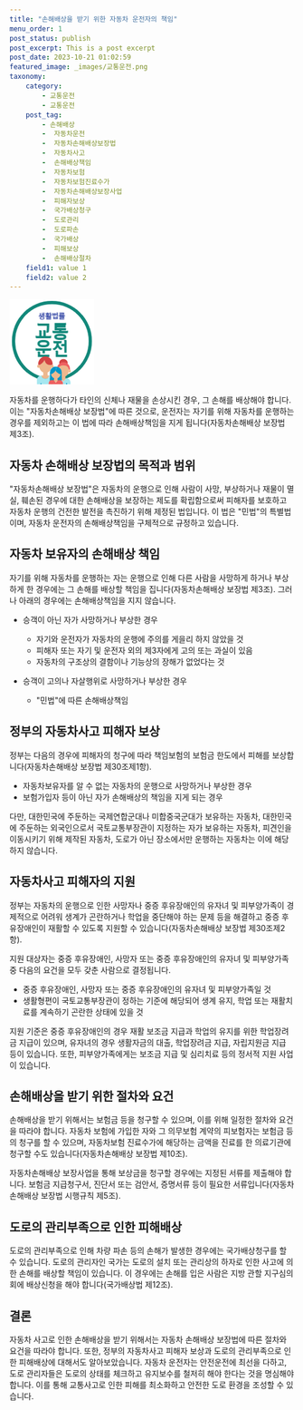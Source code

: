 ```yaml
---
title: "손해배상을 받기 위한 자동차 운전자의 책임"
menu_order: 1
post_status: publish
post_excerpt: This is a post excerpt
post_date: 2023-10-21 01:02:59
featured_image: _images/교통운전.png
taxonomy:
    category:
        - 교통운전
        - 교통운전
    post_tag:
        - 손해배상
        -  자동차운전
        -  자동차손해배상보장법
        -  자동차사고
        -  손해배상책임
        -  자동차보험
        -  자동차보험진료수가
        -  자동차손해배상보장사업
        -  피해자보상
        -  국가배상청구
        -  도로관리
        -  도로파손
        -  국가배상
        -  피해보상
        -  손해배상절차
    field1: value 1
    field2: value 2
---
```


![교통운전](/_images/교통운전.png)

자동차를 운행하다가 타인의 신체나 재물을 손상시킨 경우, 그 손해를 배상해야 합니다. 이는 "자동차손해배상 보장법"에 따른 것으로, 운전자는 자기를 위해 자동차를 운행하는 경우를 제외하고는 이 법에 따라 손해배상책임을 지게 됩니다(자동차손해배상 보장법 제3조).

## 자동차 손해배상 보장법의 목적과 범위

"자동차손해배상 보장법"은 자동차의 운행으로 인해 사람이 사망, 부상하거나 재물이 멸실, 훼손된 경우에 대한 손해배상을 보장하는 제도를 확립함으로써 피해자를 보호하고 자동차 운행의 건전한 발전을 촉진하기 위해 제정된 법입니다. 이 법은 "민법"의 특별법이며, 자동차 운전자의 손해배상책임을 구체적으로 규정하고 있습니다.

## 자동차 보유자의 손해배상 책임

자기를 위해 자동차를 운행하는 자는 운행으로 인해 다른 사람을 사망하게 하거나 부상하게 한 경우에는 그 손해를 배상할 책임을 집니다(자동차손해배상 보장법 제3조). 그러나 아래의 경우에는 손해배상책임을 지지 않습니다.

- 승객이 아닌 자가 사망하거나 부상한 경우
  - 자기와 운전자가 자동차의 운행에 주의를 게을리 하지 않았을 것
  - 피해자 또는 자기 및 운전자 외의 제3자에게 고의 또는 과실이 있음
  - 자동차의 구조상의 결함이나 기능상의 장해가 없었다는 것

- 승객이 고의나 자살행위로 사망하거나 부상한 경우
  - "민법"에 따른 손해배상책임

## 정부의 자동차사고 피해자 보상

정부는 다음의 경우에 피해자의 청구에 따라 책임보험의 보험금 한도에서 피해를 보상합니다(자동차손해배상 보장법 제30조제1항).

- 자동차보유자를 알 수 없는 자동차의 운행으로 사망하거나 부상한 경우
- 보험가입자 등이 아닌 자가 손해배상의 책임을 지게 되는 경우

다만, 대한민국에 주둔하는 국제연합군대나 미합중국군대가 보유하는 자동차, 대한민국에 주둔하는 외국인으로서 국토교통부장관이 지정하는 자가 보유하는 자동차, 피견인을 이동시키기 위해 제작된 자동차, 도로가 아닌 장소에서만 운행하는 자동차는 이에 해당하지 않습니다.

## 자동차사고 피해자의 지원

정부는 자동차의 운행으로 인한 사망자나 중증 후유장애인의 유자녀 및 피부양가족이 경제적으로 어려워 생계가 곤란하거나 학업을 중단해야 하는 문제 등을 해결하고 중증 후유장애인이 재활할 수 있도록 지원할 수 있습니다(자동차손해배상 보장법 제30조제2항).

지원 대상자는 중증 후유장애인, 사망자 또는 중증 후유장애인의 유자녀 및 피부양가족 중 다음의 요건을 모두 갖춘 사람으로 결정됩니다.

- 중증 후유장애인, 사망자 또는 중증 후유장애인의 유자녀 및 피부양가족일 것
- 생활형편이 국토교통부장관이 정하는 기준에 해당되어 생계 유지, 학업 또는 재활치료를 계속하기 곤란한 상태에 있을 것

지원 기준은 중증 후유장애인의 경우 재활 보조금 지급과 학업의 유지를 위한 학업장려금 지급이 있으며, 유자녀의 경우 생활자금의 대출, 학업장려금 지급, 자립지원금 지급 등이 있습니다. 또한, 피부양가족에게는 보조금 지급 및 심리치료 등의 정서적 지원 사업이 있습니다.

## 손해배상을 받기 위한 절차와 요건

손해배상을 받기 위해서는 보험금 등을 청구할 수 있으며, 이를 위해 일정한 절차와 요건을 따라야 합니다. 자동차 보험에 가입한 자와 그 의무보험 계약의 피보험자는 보험금 등의 청구를 할 수 있으며, 자동차보험 진료수가에 해당하는 금액을 진료를 한 의료기관에 청구할 수도 있습니다(자동차손해배상 보장법 제10조).

자동차손해배상 보장사업을 통해 보상금을 청구할 경우에는 지정된 서류를 제출해야 합니다. 보험금 지급청구서, 진단서 또는 검안서, 증명서류 등이 필요한 서류입니다(자동차손해배상 보장법 시행규칙 제5조).

## 도로의 관리부족으로 인한 피해배상

도로의 관리부족으로 인해 차량 파손 등의 손해가 발생한 경우에는 국가배상청구를 할 수 있습니다. 도로의 관리자인 국가는 도로의 설치 또는 관리상의 하자로 인한 사고에 의한 손해를 배상할 책임이 있습니다. 이 경우에는 손해를 입은 사람은 지방 관할 지구심의회에 배상신청을 해야 합니다(국가배상법 제12조).

## 결론

자동차 사고로 인한 손해배상을 받기 위해서는 자동차 손해배상 보장법에 따른 절차와 요건을 따라야 합니다. 또한, 정부의 자동차사고 피해자 보상과 도로의 관리부족으로 인한 피해배상에 대해서도 알아보았습니다. 자동차 운전자는 안전운전에 최선을 다하고, 도로 관리자들은 도로의 상태를 체크하고 유지보수를 철저히 해야 한다는 것을 명심해야 합니다. 이를 통해 교통사고로 인한 피해를 최소화하고 안전한 도로 환경을 조성할 수 있습니다.

